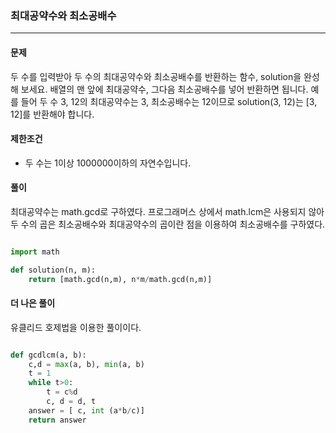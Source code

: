 ### 최대공약수와 최소공배수 ###

<hr>

#### 문제 ####
두 수를 입력받아 두 수의 최대공약수와 최소공배수를 반환하는 함수, solution을 완성해 보세요. 배열의 맨 앞에 최대공약수, 그다음 최소공배수를 넣어 반환하면 됩니다. 예를 들어 두 수 3, 12의 최대공약수는 3, 최소공배수는 12이므로 solution(3, 12)는 [3, 12]를 반환해야 합니다.

#### 제한조건 ####
- 두 수는 1이상 1000000이하의 자연수입니다.

#### 풀이 ####
최대공약수는 math.gcd로 구하였다.
프로그래머스 상에서 math.lcm은 사용되지 않아 두 수의 곱은 최소공배수와 최대공약수의 곱이란 점을 이용하여 최소공배수를 구하였다.

```py

import math

def solution(n, m):
    return [math.gcd(n,m), n*m/math.gcd(n,m)]

```

#### 더 나은 풀이 ####
유클리드 호제법을 이용한 풀이이다.

```py

def gcdlcm(a, b):
    c,d = max(a, b), min(a, b)
    t = 1
    while t>0:
        t = c%d
        c, d = d, t
    answer = [ c, int (a*b/c)]
    return answer

```